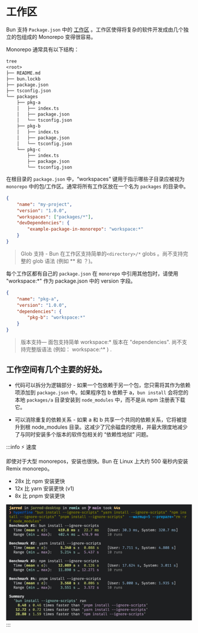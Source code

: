 # 工作区

Bun 支持 `Package.json` 中的 [工作区](https://docs.npmjs.com/cli/v9/using-npm/workspaces?v=true#description) 。工作区使得将复杂的软件开发成由几个独立的包组成的 Monorepo 变得很容易。

Monorepo 通常具有以下结构：

```
tree
<root>
├── README.md
├── bun.lockb
├── package.json
├── tsconfig.json
└── packages
    ├── pkg-a
    │   ├── index.ts
    │   ├── package.json
    │   └── tsconfig.json
    ├── pkg-b
    │   ├── index.ts
    │   ├── package.json
    │   └── tsconfig.json
    └── pkg-c
        ├── index.ts
        ├── package.json
        └── tsconfig.json
```

在根目录的 `package.json` 中，“workspaces” 键用于指示哪些子目录应被视为 `monorepo` 中的包/工作区。通常将所有工作区放在一个名为 `packages` 的目录中。

```json
{
	"name": "my-project",
	"version": "1.0.0",
	"workspaces": ["packages/*"],
	"devDependencies": {
		"example-package-in-monorepo": "workspace:*"
	}
}
```

> Glob 支持 - Bun 在工作区支持简单的`<directory>/*` globs 。尚不支持完整的 glob 语法 (例如 \*\* 和 ？)。

每个工作区都有自己的 `package.json` 在 `monorepo` 中引用其他包时，请使用 "workspace:\*" 作为 package.json 中的 version 字段。

```json
{
	"name": "pkg-a",
	"version": "1.0.0",
	"dependencies": {
		"pkg-b": "workspace:*"
	}
}
```

> 版本支持— 面包支持简单 workspace:\* 版本在 "dependencies". 尚不支持完整版语法 (例如： workspace:^\* ) .

## 工作空间有几个主要的好处。

- 代码可以拆分为逻辑部分 - 如果一个包依赖于另一个包，您只需将其作为依赖项添加到 `package.json` 中。如果程序包 b 依赖于 a，`bun install` 会将您的本地 `packages/a` 目录安装到 `node_modules` 中，而不是从 npm 注册表下载它。

- 可以消除重复的依赖关系 - 如果 a 和 b 共享一个共同的依赖关系，它将被提升到根 node_modules 目录。这减少了冗余磁盘的使用，并最大限度地减少了与同时安装多个版本的软件包相关的 “依赖性地狱” 问题。

:::info ⚡️ 速度

即使对于大型 monorepos，安装也很快。Bun 在 Linux 上大约 500 毫秒内安装 Remix monorepo。

- 28x 比 npm 安装更快
- 12x 比 yarn 安装更快 (v1)
- 8x 比 pnpm 安装更快

![workspaces](../../public/workspaces.png)
:::
